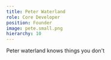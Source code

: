 ```yaml
---
title: Peter Waterland
role: Core Developer
position: Founder
image: pete.small.png
hierarchy: 10
---
```


Peter waterland knows things you don't